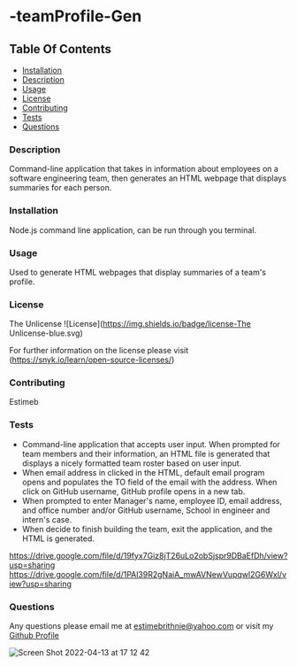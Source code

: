# -teamProfile-Gen

## Table Of Contents
* [Installation](#installation)
* [Description](#description)
* [Usage](#usage)
* [License](#license)
* [Contributing](#contributing)
* [Tests](#tests)
* [Questions](#questions)

### Description 
 Command-line application that takes in information about employees on a software engineering team, then generates an HTML webpage that displays summaries for each person. 

### Installation 
 Node.js command line application, can be run through you terminal. 

### Usage 
 Used to generate HTML webpages that display summaries of a team's profile. 

### License 
 The Unlicense 
![License](https://img.shields.io/badge/license-The Unlicense-blue.svg) 

For further information on the license please visit (https://snyk.io/learn/open-source-licenses/)

### Contributing 
 Estimeb 

### Tests 
* Command-line application that accepts user input. When prompted for team members and their information, an HTML file is generated that displays a nicely formatted team roster based on user input. 
* When email address in clicked in the HTML, default email program opens and populates the TO field of the email with the address. When click on GitHub username, GitHub profile opens in a new tab. 
* When prompted to enter Manager's name, employee ID, email address, and office number and/or GitHub username, School in engineer and intern's case.
* When decide to finish building the team, exit the application, and the HTML is generated.  

https://drive.google.com/file/d/19fyx7Giz8jT26uLo2obSjspr9DBaEfDh/view?usp=sharing
https://drive.google.com/file/d/1PAl39R2gNaiA_mwAVNewVupqwl2G6Wxl/view?usp=sharing

### Questions 
 Any questions please email me at estimebrithnie@yahoo.com 
 or visit my [Github Profile](https://github.com/Estimeb)
 
 
 ![Screen Shot 2022-04-13 at 17 12 42](https://user-images.githubusercontent.com/101056987/163289910-0b25dc0c-c4bd-40ca-b4b6-dd9c73152ea4.jpeg)

 
            
